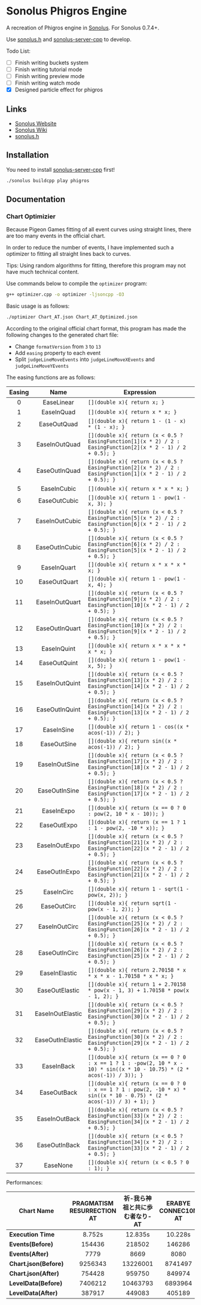 # Sonolus Phigros Engine

A recreation of Phigros engine in [Sonolus](https://sonolus.com). For Sonolus 0.7.4+.

Use [sonolus.h](https://github.com/SonolusHaniwa/sonolus.h) and [sonolus-server-cpp](https://github.com/SonolusHaniwa/sonolus-server-cpp) to develop.

Todo List:

- [ ] Finish writing buckets system
- [ ] Finish writing tutorial mode
- [ ] Finish writing preview mode
- [ ] Finish writing watch mode
- [x] Designed particle effect for phigros

## Links

- [Sonolus Website](https://sonolus.com) 
- [Sonolus Wiki](https://github.com/NonSpicyBurrito/sonolus-wiki)
- [sonolus.h](https://github.com/SonolusHaniwa/sonolus.h)

## Installation

You need to install [sonolus-server-cpp](https://github.com/SonolusHaniwa/sonolus-server-cpp) first!

```bash
./sonolus buildcpp play phigros
```

## Documentation

### Chart Optimizier

Because Pigeon Games fitting of all event curves using straight lines, there are too many events in the official chart.

In order to reduce the number of events, I have implemented such a optimizer to fitting all straight lines back to curves.

Tips: Using random algorithms for fitting, therefore this program may not have much technical content.

Use commands below to compile the `optimizer` program:

```bash
g++ optimizer.cpp -o optimizer -ljsoncpp -O3
```

Basic usage is as follows:

```bash
./optimizer Chart_AT.json Chart_AT_Optimized.json
```

According to the original official chart format, this program has made the following changes to the generated chart file:

- Change `formatVersion` from `3` to `13`
- Add `easing` property to each event
- Split `judgeLineMoveEvents` into `judgeLineMoveXEvents` and `judgeLineMoveYEvents`

The easing functions are as follows:

| Easing | Name | Expression |
| :-: | :-: | - |
| 0 | EaseLinear | `[](double x){ return x; }` |
| 1 | EaseInQuad | `[](double x){ return x * x; }` |
| 2 | EaseOutQuad | `[](double x){ return 1 - (1 - x) * (1 - x); }` |
| 3 | EaseInOutQuad | `[](double x){ return (x < 0.5 ? EasingFunction[1](x * 2) / 2 : EasingFunction[2](x * 2 - 1) / 2 + 0.5); }` |
| 4 | EaseOutInQuad | `[](double x){ return (x < 0.5 ? EasingFunction[2](x * 2) / 2 : EasingFunction[1](x * 2 - 1) / 2 + 0.5); }` |
| 5 | EaseInCubic | `[](double x){ return x * x * x; }` |
| 6 | EaseOutCubic | `[](double x){ return 1 - pow(1 - x, 3); }` |
| 7 | EaseInOutCubic | `[](double x){ return (x < 0.5 ? EasingFunction[5](x * 2) / 2 : EasingFunction[6](x * 2 - 1) / 2 + 0.5); }` |
| 8 | EaseOutInCubic | `[](double x){ return (x < 0.5 ? EasingFunction[6](x * 2) / 2 : EasingFunction[5](x * 2 - 1) / 2 + 0.5); }` |
| 9 | EaseInQuart | `[](double x){ return x * x * x * x; }` |
| 10 | EaseOutQuart | `[](double x){ return 1 - pow(1 - x, 4); }` |
| 11 | EaseInOutQuart | `[](double x){ return (x < 0.5 ? EasingFunction[9](x * 2) / 2 : EasingFunction[10](x * 2 - 1) / 2 + 0.5); }` |
| 12 | EaseOutInQuart | `[](double x){ return (x < 0.5 ? EasingFunction[10](x * 2) / 2 : EasingFunction[9](x * 2 - 1) / 2 + 0.5); }` |
| 13 | EaseInQuint | `[](double x){ return x * x * x * x * x; }` |
| 14 | EaseOutQuint | `[](double x){ return 1 - pow(1 - x, 5); }` |
| 15 | EaseInOutQuint | `[](double x){ return (x < 0.5 ? EasingFunction[13](x * 2) / 2 : EasingFunction[14](x * 2 - 1) / 2 + 0.5); }` |
| 16 | EaseOutInQuint | `[](double x){ return (x < 0.5 ? EasingFunction[14](x * 2) / 2 : EasingFunction[13](x * 2 - 1) / 2 + 0.5); }` |
| 17 | EaseInSine | `[](double x){ return 1 - cos((x * acos(-1)) / 2); }` |
| 18 | EaseOutSine | `[](double x){ return sin((x * acos(-1)) / 2); }` |
| 19 | EaseInOutSine | `[](double x){ return (x < 0.5 ? EasingFunction[17](x * 2) / 2 : EasingFunction[18](x * 2 - 1) / 2 + 0.5); }` |
| 20 | EaseOutInSine | `[](double x){ return (x < 0.5 ? EasingFunction[18](x * 2) / 2 : EasingFunction[17](x * 2 - 1) / 2 + 0.5); }` |
| 21 | EaseInExpo | `[](double x){ return (x == 0 ? 0 : pow(2, 10 * x - 10)); }` |
| 22 | EaseOutExpo | `[](double x){ return (x == 1 ? 1 : 1 - pow(2, -10 * x)); }` |
| 23 | EaseInOutExpo | `[](double x){ return (x < 0.5 ? EasingFunction[21](x * 2) / 2 : EasingFunction[22](x * 2 - 1) / 2 + 0.5); }` |
| 24 | EaseOutInExpo | `[](double x){ return (x < 0.5 ? EasingFunction[22](x * 2) / 2 : EasingFunction[21](x * 2 - 1) / 2 + 0.5); }` |
| 25 | EaseInCirc | `[](double x){ return 1 - sqrt(1 - pow(x, 2)); }` |
| 26 | EaseOutCirc | `[](double x){ return sqrt(1 - pow(x - 1, 2)); }` |
| 27 | EaseInOutCirc | `[](double x){ return (x < 0.5 ? EasingFunction[25](x * 2) / 2 : EasingFunction[26](x * 2 - 1) / 2 + 0.5); }` |
| 28 | EaseOutInCirc | `[](double x){ return (x < 0.5 ? EasingFunction[26](x * 2) / 2 : EasingFunction[25](x * 2 - 1) / 2 + 0.5); }` |
| 29 | EaseInElastic | `[](double x){ return 2.70158 * x * x * x - 1.70158 * x * x; }` |
| 30 | EaseOutElastic | `[](double x){ return 1 + 2.70158 * pow(x - 1, 3) + 1.70158 * pow(x - 1, 2); }` |
| 31 | EaseInOutElastic | `[](double x){ return (x < 0.5 ? EasingFunction[29](x * 2) / 2 : EasingFunction[30](x * 2 - 1) / 2 + 0.5); }` |
| 32 | EaseOutInElastic | `[](double x){ return (x < 0.5 ? EasingFunction[30](x * 2) / 2 : EasingFunction[29](x * 2 - 1) / 2 + 0.5); }` |
| 33 | EaseInBack | `[](double x){ return (x == 0 ? 0 : x == 1 ? 1 : -pow(2, 10 * x - 10) * sin((x * 10 - 10.75) * (2 * acos(-1)) / 3)); }` |
| 34 | EaseOutBack | `[](double x){ return (x == 0 ? 0 : x == 1 ? 1 : pow(2, -10 * x) * sin((x * 10 - 0.75) * (2 * acos(-1)) / 3) + 1); }` |
| 35 | EaseInOutBack | `[](double x){ return (x < 0.5 ? EasingFunction[33](x * 2) / 2 : EasingFunction[34](x * 2 - 1) / 2 + 0.5); }` |
| 36 | EaseOutInBack | `[](double x){ return (x < 0.5 ? EasingFunction[34](x * 2) / 2 : EasingFunction[33](x * 2 - 1) / 2 + 0.5); }` |
| 37 | EaseNone | `[](double x){ return (x < 0.5 ? 0 : 1); }` |

Performances:

| Chart Name | PRAGMATISM RESURRECTION AT |  祈-我ら神祖と共に歩む者なり- AT | ERABYE CONNEC10N AT | Indelible Scar AT |
| - | :-: | :-: | :-: | :-: |
| **Execution Time** | 8.752s | 12.835s | 10.228s | 6.163s |
| **Events(Before)** | 154436 | 218502 | 146286 | 120007 |
| **Events(After)** | 7779 | 8669 | 8080 | 5043 |
| **Chart.json(Before)** | 9256343 | 13226001 | 8741497 | 7308163 |
| **Chart.json(After)** | 754428 | 959750 | 849974 | 567775 |
| **LevelData(Before)** | 7406212 | 10463793 | 6893964 | 6000468 |
| **LevelData(After)** | 387917 | 449083 | 405189 | 272209 |